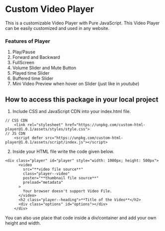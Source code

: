 # Custom Video Player
This is a customizable Video Player with Pure JavaScript.
This Video Player can be easily customized and used in any website.

### Features of Player
1. Play/Pause
2. Forward and Backward
3. FullScreen
4. Volume Slider and Mute Button
5. Played time Slider
6. Buffered time Slider
7. Mini Video Preview when hover on Slider (just like in *youtube*)

## How to access this package in your local project
1. Include CSS and JavaScript CDN into your index.html file.
```
// CSS CDN
	<link rel="stylesheet" href="https://unpkg.com/custom-html-player@1.0.1/assets/styles/style.css">
// JS CDN
	<script defer src="https://unpkg.com/custom-html-player@1.0.1/assets/script/index.js"></script>
```
2. Inside your HTML file write the code given below.
```
<div class="player" id="player" style="width: 1000px; height: 500px">
      <video
        src="**video file source**"
        class="player--video"
        poster="**thumbnail file source**"
        preload="metadata"
      >
        Your browser doesn't support Video File.
      </video>
      <h2 class="player--heading">**Title of the Video**</h2>
      <div class="options" id="options"></div>
    </div>
```
You can also use place that code inside a div/container and add your own height and width.

